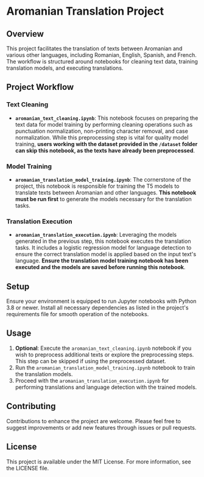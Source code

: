 # Aromanian Translation Project

## Overview

This project facilitates the translation of texts between Aromanian and various other languages, including Romanian, English, Spanish, and French. The workflow is structured around notebooks for cleaning text data, training translation models, and executing translations.

## Project Workflow

### Text Cleaning

- **`aromanian_text_cleaning.ipynb`**: This notebook focuses on preparing the text data for model training by performing cleaning operations such as punctuation normalization, non-printing character removal, and case normalization. While this preprocessing step is vital for quality model training, **users working with the dataset provided in the `/dataset` folder can skip this notebook, as the texts have already been preprocessed**.

### Model Training

- **`aromanian_translation_model_training.ipynb`**: The cornerstone of the project, this notebook is responsible for training the T5 models to translate texts between Aromanian and other languages. **This notebook must be run first** to generate the models necessary for the translation tasks.

### Translation Execution

- **`aromanian_translation_execution.ipynb`**: Leveraging the models generated in the previous step, this notebook executes the translation tasks. It includes a logistic regression model for language detection to ensure the correct translation model is applied based on the input text's language. **Ensure the translation model training notebook has been executed and the models are saved before running this notebook**.

## Setup

Ensure your environment is equipped to run Jupyter notebooks with Python 3.8 or newer. Install all necessary dependencies as listed in the project's requirements file for smooth operation of the notebooks.

## Usage

1. **Optional**: Execute the `aromanian_text_cleaning.ipynb` notebook if you wish to preprocess additional texts or explore the preprocessing steps. This step can be skipped if using the preprocessed dataset.
2. Run the `aromanian_translation_model_training.ipynb` notebook to train the translation models.
3. Proceed with the `aromanian_translation_execution.ipynb` for performing translations and language detection with the trained models.

## Contributing

Contributions to enhance the project are welcome. Please feel free to suggest improvements or add new features through issues or pull requests.

## License

This project is available under the MIT License. For more information, see the LICENSE file.
